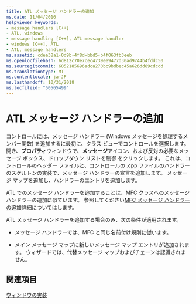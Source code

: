 ```yaml
---
title: ATL メッセージ ハンドラーの追加
ms.date: 11/04/2016
helpviewer_keywords:
- message handlers [C++]
- ATL, windows
- message handling [C++], ATL message handler
- windows [C++], ATL
- ATL, message handlers
ms.assetid: cdea38a1-0d9b-4f8d-bbd5-b4f063fb3eeb
ms.openlocfilehash: 6d812c70e7cec4739ee9477d30ad9744b4fddc50
ms.sourcegitcommit: 6052185696adca270bc9bdbec45a626dd89cdcdd
ms.translationtype: MT
ms.contentlocale: ja-JP
ms.lasthandoff: 10/31/2018
ms.locfileid: "50565499"
---
```

# <a name="adding-an-atl-message-handler"></a>ATL メッセージ ハンドラーの追加

コントロールには、メッセージ ハンドラー (Windows メッセージを処理するメンバー関数) を追加するに最初に、クラス ビューでコントロールを選択します。 開き、**プロパティ**ウィンドウで、**メッセージ**アイコン、および反対の必要なメッセージ ボックス、ドロップダウン リストを制御 をクリックします。 これは、コントロールのヘッダー ファイルと、コントロールの .cpp ファイルのハンドラーのスケルトンの実装で、メッセージ ハンドラーの宣言を追加します。 メッセージ マップを追加し、ハンドラーのエントリを追加します。

ATL でのメッセージ ハンドラーを追加することは、MFC クラスへのメッセージ ハンドラーの追加に似ています。 参照してください[MFC メッセージ ハンドラーの追加](../mfc/reference/adding-an-mfc-message-handler.md)詳細についてはします。

ATL メッセージ ハンドラーを追加する場合のみ、次の条件が適用されます。

- メッセージ ハンドラーでは、MFC と同じ名前付け規則に従います。

- メイン メッセージ マップに新しいメッセージ マップ エントリが追加されます。 ウィザードでは、代替メッセージ マップおよびチェーンは認識されません。

## <a name="see-also"></a>関連項目

[ウィンドウの実装](../atl/implementing-a-window.md)

